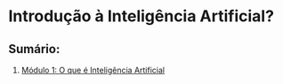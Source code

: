 # Introdução à Inteligência Artificial?

## Sumário:

1. [Módulo 1: O que é Inteligência Artificial](modulo1.md)